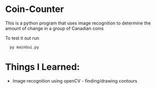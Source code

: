 # Coin-Counter
This is a python program that uses image recognition to determine the amount of change in a group of Canadian coins

To test it out run

```
  py mainGui.py
```

# Things I Learned:
- Image recognition using openCV - finding/drawing contours
